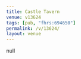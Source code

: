 ```yaml
---
title: Castle Tavern
venue: v13624
tags: [pub, "fhrs:694650"]
permalink: /v/13624/
layout: venue
---
```

null